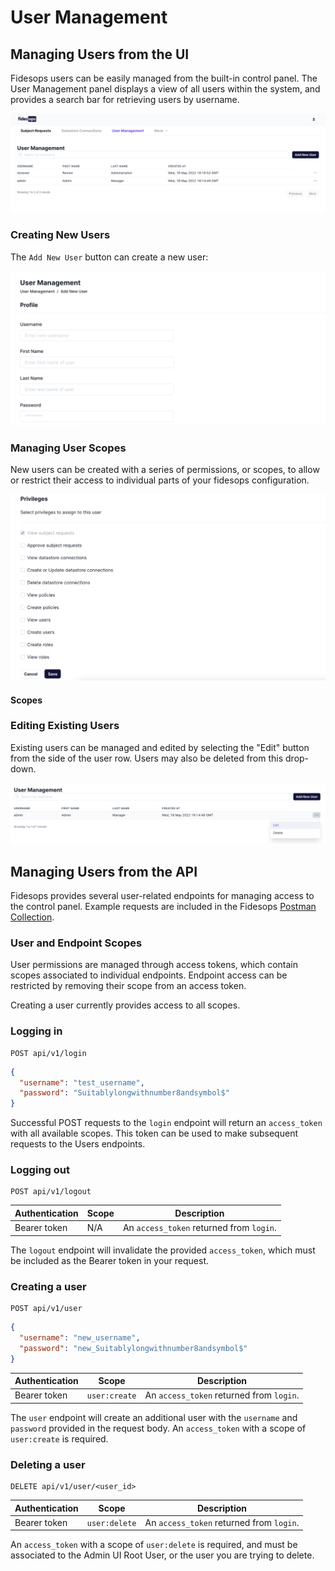 # User Management

## Managing Users from the UI
Fidesops users can be easily managed from the built-in control panel. The User Management panel displays a view of all users within the system, and provides a search bar for retrieving users by username. 

![user panel](../img/admin_ui/user_management.png)


### Creating New Users
The `Add New User` button can create a new user:

![new user](../img/admin_ui/add_new_user.png)

### Managing User Scopes
New users can be created with a series of permissions, or scopes, to allow or restrict their access to individual parts of your fidesops configuration. 

![user scopes](../img/admin_ui/user_scopes.png)

#### Scopes


### Editing Existing Users
Existing users can be managed and edited by selecting the "Edit" button from the side of the user row. Users may also be deleted from this drop-down.

![edit user](../img/admin_ui/edit_user.png)


## Managing Users from the API 

Fidesops provides several user-related endpoints for managing access to the control panel. Example requests are included in the Fidesops [Postman Collection](./../postman/using_postman.md).


### User and Endpoint Scopes
User permissions are managed through access tokens, which contain scopes associated to individual endpoints. Endpoint access can be restricted by removing their scope from an access token.

Creating a user currently provides access to all scopes.

### Logging in

```
POST api/v1/login
``` 

```json title="Request Body"
{
  "username": "test_username",
  "password": "Suitablylongwithnumber8andsymbol$"
}
```

Successful POST requests to the `login` endpoint will return an `access_token` with all available scopes. This token can be used to make subsequent requests to the Users endpoints.

### Logging out 

```
POST api/v1/logout
``` 

| Authentication | Scope | Description |
|---|---|---|
| Bearer token | N/A | An `access_token` returned from `login`. |

The `logout` endpoint will invalidate the provided `access_token`, which must be included as the Bearer token in your request.

### Creating a user

```
POST api/v1/user
``` 

```json title="Request Body"
{
  "username": "new_username",
  "password": "new_Suitablylongwithnumber8andsymbol$"
}
```

| Authentication | Scope | Description |
|---|---|---|
| Bearer token | `user:create` | An `access_token` returned from `login`. |

The `user` endpoint will create an additional user with the `username` and `password` provided in the request body. An `access_token` with a scope of `user:create` is required.


### Deleting a user

```
DELETE api/v1/user/<user_id>
``` 

| Authentication | Scope | Description |
|---|---|---|
| Bearer token | `user:delete` | An `access_token` returned from `login`. |

An `access_token` with a scope of `user:delete` is required, and must be associated to the Admin UI Root User, or the user you are trying to delete.